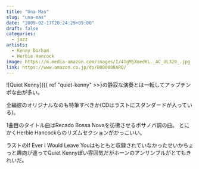 ```yaml
---
title: "Una Mas"
slug: "una-mas"
date: "2009-02-17T20:24:29+09:00"
draft: false
categories:
  - jazz
artists:
  - Kenny Dorham
  - Herbie Hancock
image: https://m.media-amazon.com/images/I/41gMjXmedKL._AC_UL320_.jpg
link: https://www.amazon.co.jp/dp/B000008ARQ/
---
```

![Quiet Kenny]({{ ref "quiet-kenny" >>}の静寂な演奏とは一転してアップテンポな曲が多い。
<!--more-->
全編彼のオリジナルなのも特筆すべきか(CDはラストにスタンダードが入っている)。

1曲目のタイトル曲はRecado Bossa Novaを彷彿させるボサノバ調の曲。
とにかくHerbie Hancockらのリズムセクションがかっこいい。

ラストのIf Ever I Would Leave Youはもともと収録されていなかったせいかちょっと趣向が違ってQuiet Kennyぽい雰囲気だがホーンのアンサンブルがとてもきれいだ。
